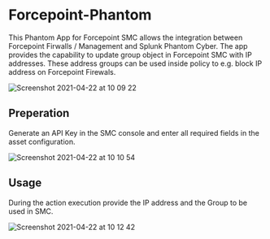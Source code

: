 # Forcepoint-Phantom

This Phantom App for Forcepoint SMC allows the integration between Forcepoint Firwalls / Management and Splunk Phantom Cyber.
The app provides the capability to update group object in Forcepoint SMC with IP addresses. These address groups can be used inside policy to e.g. block IP address on Forcepoint Firewals.

![Screenshot 2021-04-22 at 10 09 22](https://user-images.githubusercontent.com/25227268/115679414-dae4b700-a352-11eb-907b-bf2cdeba6a58.png)

## Preperation

Generate an API Key in the SMC console and enter all required fields in the asset configuration.

![Screenshot 2021-04-22 at 10 10 54](https://user-images.githubusercontent.com/25227268/115679616-0e274600-a353-11eb-8a8b-8991ab5b3400.png)

## Usage

During the action execution provide the IP address and the Group to be used in SMC.

![Screenshot 2021-04-22 at 10 12 42](https://user-images.githubusercontent.com/25227268/115679990-7118dd00-a353-11eb-917c-b412ea18c66e.png)
